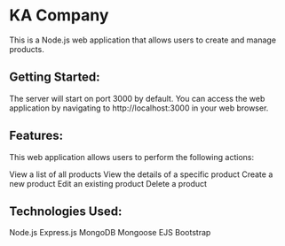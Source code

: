 # KA Company

This is a Node.js web application that allows users to create and manage products.

## Getting Started:

The server will start on port 3000 by default. You can access the web application by navigating to http://localhost:3000 in your web browser.

## Features:

This web application allows users to perform the following actions:

View a list of all products
View the details of a specific product
Create a new product
Edit an existing product
Delete a product

## Technologies Used: 

Node.js
Express.js
MongoDB
Mongoose
EJS
Bootstrap


